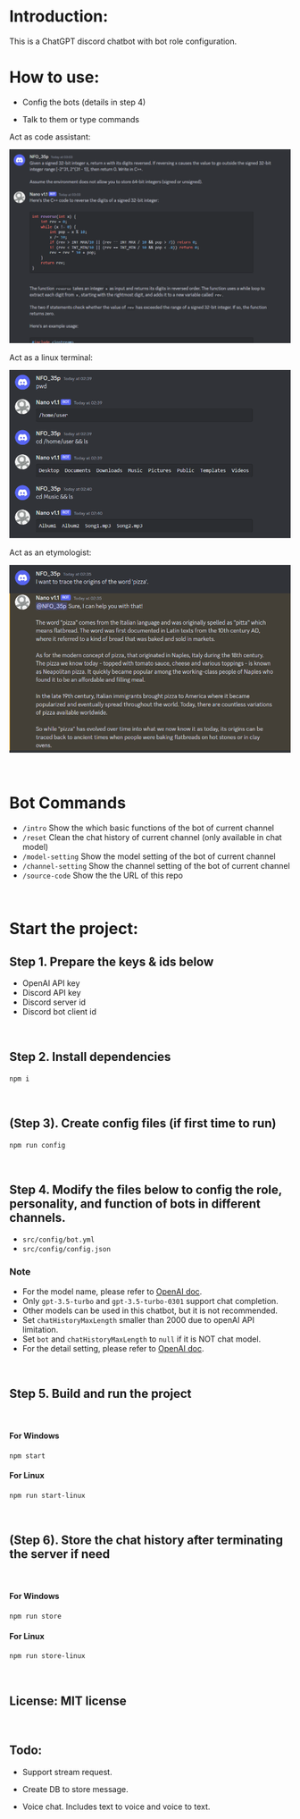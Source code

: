 # Introduction:

This is a ChatGPT discord chatbot with bot role configuration.

# How to use:

- Config the bots (details in step 4)

- Talk to them or type commands

Act as code assistant:

![Image 3](images/image3.png)

Act as a linux terminal:

![Image 2](images/image2.png)

Act as an etymologist:

![Image 1](images/image1.png)

<br />

# Bot Commands
- `/intro` Show the which basic functions of the bot of current channel
- `/reset` Clean the chat history of current channel (only available in chat model)
- `/model-setting` Show the model setting of the bot of current channel
- `/channel-setting` Show the channel setting of the bot of current channel
- `/source-code` Show the the URL of this repo

<br />

# Start the project:

## Step 1. Prepare the keys & ids below
- OpenAI API key
- Discord API key
- Discord server id
- Discord bot client id

<br />

## Step 2. Install dependencies

```
npm i
```

<br />

## (Step 3). Create config files (if first time to run)

```
npm run config
```

<br />

## Step 4. Modify the files below to config the role, personality, and function of bots in different channels.
- `src/config/bot.yml`
- `src/config/config.json`

### Note
- For the model name, please refer to [OpenAI doc](https://platform.openai.com/docs/models/overview).
- Only `gpt-3.5-turbo` and `gpt-3.5-turbo-0301` support chat completion.
- Other models can be used in this chatbot, but it is not recommended.
- Set `chatHistoryMaxLength` smaller than 2000 due to openAI API limitation.
- Set `bot` and `chatHistoryMaxLength` to `null` if it is NOT chat model.
- For the detail setting, please refer to [OpenAI doc](https://platform.openai.com/docs/api-reference/parameter-details).

<br />


## Step 5. Build and run the project

<br />

#### For Windows
```
npm start
```

#### For Linux
```
npm run start-linux
```

<br />

## (Step 6). Store the chat history after terminating the server if need

<br />

#### For Windows
```
npm run store
```

#### For Linux
```
npm run store-linux
```

<br />

## License: MIT license

<br />

## Todo:

- Support stream request.

- Create DB to store message.

- Voice chat. Includes text to voice and voice to text.

